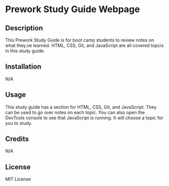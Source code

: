 # Prework Study Guide Webpage

## Description

This Prework Study Guide is for boot camp students to review notes on what they,ve learned. HTML, CSS, Git, and JavaScript are all covered topcis in this study guide.


## Installation

N/A

## Usage

This study guide has a section for HTML, CSS, Git, and JavaScript. They can be used to go over notes on each topic. You can also open the DevTools console to see that JavaScript is running. It will choose a topic for you to study.

## Credits

N/A

## License

MIT License

